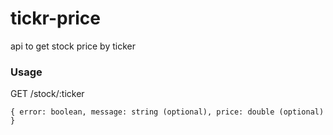 # tickr-price
api to get stock price by ticker

### Usage
GET
/stock/:ticker

`{ error: boolean, message: string (optional), price: double (optional) }`
